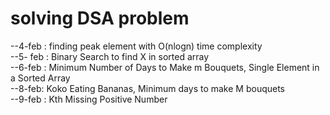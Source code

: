 # solving DSA problem 
--4-feb : finding peak element with O(nlogn) time complexity <br>
--5- feb : Binary Search to find X in sorted array <br>
--6-feb : Minimum Number of Days to Make m Bouquets, Single Element in a Sorted Array<br>
--8-feb: Koko Eating Bananas, Minimum days to make M bouquets<br>
--9-feb : Kth Missing Positive Number
